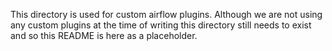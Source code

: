 This directory is used for custom airflow plugins.
Although we are not using any custom plugins at the time of writing this directory still needs to exist and so this README is here as a placeholder.
